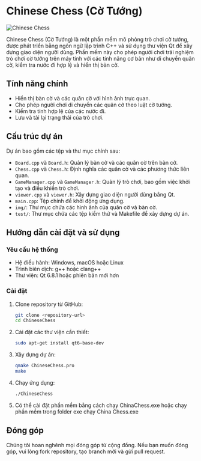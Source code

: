 # Chinese Chess (Cờ Tướng)

![Chinese Chess](img/chinese_chess.png)

Chinese Chess (Cờ Tướng) là một phần mềm mô phỏng trò chơi cờ tướng, được phát triển bằng ngôn ngữ lập trình C++ và sử dụng thư viện Qt để xây dựng giao diện người dùng. Phần mềm này cho phép người chơi trải nghiệm trò chơi cờ tướng trên máy tính với các tính năng cơ bản như di chuyển quân cờ, kiểm tra nước đi hợp lệ và hiển thị bàn cờ.

## Tính năng chính

- Hiển thị bàn cờ và các quân cờ với hình ảnh trực quan.
- Cho phép người chơi di chuyển các quân cờ theo luật cờ tướng.
- Kiểm tra tính hợp lệ của các nước đi.
- Lưu và tải lại trạng thái của trò chơi.

## Cấu trúc dự án

Dự án bao gồm các tệp và thư mục chính sau:

- `Board.cpp` và `Board.h`: Quản lý bàn cờ và các quân cờ trên bàn cờ.
- `Chess.cpp` và `Chess.h`: Định nghĩa các quân cờ và các phương thức liên quan.
- `GameManager.cpp` và `GameManager.h`: Quản lý trò chơi, bao gồm việc khởi tạo và điều khiển trò chơi.
- `viewer.cpp` và `viewer.h`: Xây dựng giao diện người dùng bằng Qt.
- `main.cpp`: Tệp chính để khởi động ứng dụng.
- `img/`: Thư mục chứa các hình ảnh của quân cờ và bàn cờ.
- `test/`: Thư mục chứa các tệp kiểm thử và Makefile để xây dựng dự án.

## Hướng dẫn cài đặt và sử dụng

### Yêu cầu hệ thống

- Hệ điều hành: Windows, macOS hoặc Linux
- Trình biên dịch: g++ hoặc clang++
- Thư viện: Qt 6.8.1 hoặc phiên bản mới hơn

### Cài đặt

1. Clone repository từ GitHub:
    ```sh
    git clone <repository-url>
    cd ChineseChess
    ```

2. Cài đặt các thư viện cần thiết:
    ```sh
    sudo apt-get install qt6-base-dev
    ```

3. Xây dựng dự án:
    ```sh
    qmake ChineseChess.pro
    make
    ```

4. Chạy ứng dụng:
    ```sh
    ./ChineseChess
    ```
5. Có thể cài đặt phần mềm bằng cách chạy ChinaChess.exe hoặc chạy phần mềm trong folder exe chạy China Chess.exe
## Đóng góp

Chúng tôi hoan nghênh mọi đóng góp từ cộng đồng. Nếu bạn muốn đóng góp, vui lòng fork repository, tạo branch mới và gửi pull request.


